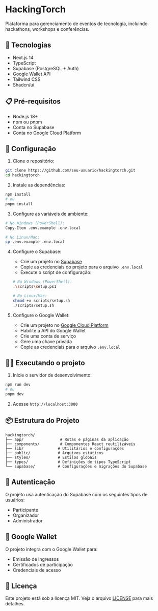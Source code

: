 # HackingTorch

Plataforma para gerenciamento de eventos de tecnologia, incluindo hackathons, workshops e conferências.

## 🚀 Tecnologias

- Next.js 14
- TypeScript
- Supabase (PostgreSQL + Auth)
- Google Wallet API
- Tailwind CSS
- Shadcn/ui

## 📋 Pré-requisitos

- Node.js 18+
- npm ou pnpm
- Conta no Supabase
- Conta no Google Cloud Platform

## 🔧 Configuração

1. Clone o repositório:
```bash
git clone https://github.com/seu-usuario/hackingtorch.git
cd hackingtorch
```

2. Instale as dependências:
```bash
npm install
# ou
pnpm install
```

3. Configure as variáveis de ambiente:
```bash
# No Windows (PowerShell):
Copy-Item .env.example .env.local

# No Linux/Mac:
cp .env.example .env.local
```

4. Configure o Supabase:
   - Crie um projeto no [Supabase](https://supabase.com)
   - Copie as credenciais do projeto para o arquivo `.env.local`
   - Execute o script de configuração:
   ```bash
   # No Windows (PowerShell):
   .\scripts\setup.ps1

   # No Linux/Mac:
   chmod +x scripts/setup.sh
   ./scripts/setup.sh
   ```

5. Configure o Google Wallet:
   - Crie um projeto no [Google Cloud Platform](https://console.cloud.google.com)
   - Habilite a API do Google Wallet
   - Crie uma conta de serviço
   - Gere uma chave privada
   - Copie as credenciais para o arquivo `.env.local`

## 🏃‍♂️ Executando o projeto

1. Inicie o servidor de desenvolvimento:
```bash
npm run dev
# ou
pnpm dev
```

2. Acesse `http://localhost:3000`

## 📦 Estrutura do Projeto

```
hackingtorch/
├── app/                # Rotas e páginas da aplicação
├── components/         # Componentes React reutilizáveis
├── lib/               # Utilitários e configurações
├── public/            # Arquivos estáticos
├── styles/            # Estilos globais
├── types/             # Definições de tipos TypeScript
└── supabase/          # Configurações e migrações do Supabase
```

## 🔐 Autenticação

O projeto usa autenticação do Supabase com os seguintes tipos de usuários:
- Participante
- Organizador
- Administrador

## 🎫 Google Wallet

O projeto integra com o Google Wallet para:
- Emissão de ingressos
- Certificados de participação
- Credenciais de acesso

## 📝 Licença

Este projeto está sob a licença MIT. Veja o arquivo [LICENSE](LICENSE) para mais detalhes. 